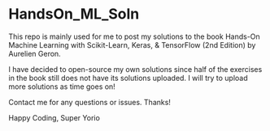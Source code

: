 # HandsOn_ML_Soln

This repo is mainly used for me to post my solutions to the book Hands-On Machine Learning with Scikit-Learn, Keras, & TensorFlow (2nd Edition) by Aurelien Geron.

I have decided to open-source my own solutions since half of the exercises in the book still does not have its solutions uploaded. I will try to upload more solutions as time goes on!

Contact me for any questions or issues. Thanks!

Happy Coding,
Super Yorio
